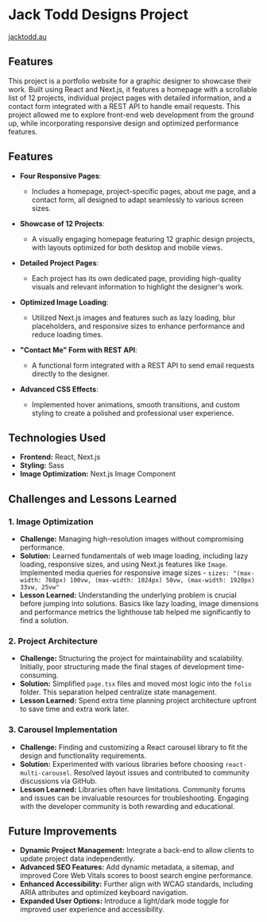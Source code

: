 # Jack Todd Designs Project

[jacktodd.au](jacktodd.au)

## Features

This project is a portfolio website for a graphic designer to showcase their work. Built using React and Next.js, it features a homepage with a scrollable list of 12 projects, individual project pages with detailed information, and a contact form integrated with a REST API to handle email requests. This project allowed me to explore front-end web development from the ground up, while incorporating responsive design and optimized performance features.

## Features

- **Four Responsive Pages**:

  - Includes a homepage, project-specific pages, about me page, and a contact form, all designed to adapt seamlessly to various screen sizes.

- **Showcase of 12 Projects**:

  - A visually engaging homepage featuring 12 graphic design projects, with layouts optimized for both desktop and mobile views.

- **Detailed Project Pages**:

  - Each project has its own dedicated page, providing high-quality visuals and relevant information to highlight the designer's work.

- **Optimized Image Loading**:

  - Utilized Next.js images and features such as lazy loading, blur placeholders, and responsive sizes to enhance performance and reduce loading times.

- **"Contact Me" Form with REST API**:

  - A functional form integrated with a REST API to send email requests directly to the designer.

- **Advanced CSS Effects**:
  - Implemented hover animations, smooth transitions, and custom styling to create a polished and professional user experience.

## Technologies Used

- **Frontend:** React, Next.js
- **Styling:** Sass
- **Image Optimization:** Next.js Image Component

## Challenges and Lessons Learned

### 1. Image Optimization

- **Challenge:** Managing high-resolution images without compromising performance.
- **Solution:** Learned fundamentals of web image loading, including lazy loading, responsive sizes, and using Next.js features like `Image`. Implemented media queries for responsive image sizes -
  `sizes: "(max-width: 768px) 100vw, (max-width: 1024px) 50vw, (max-width: 1920px) 33vw, 25vw"`
- **Lesson Learned:** Understanding the underlying problem is crucial before jumping into solutions. Basics like lazy loading, image dimensions and performance metrics the lighthouse tab helped me significantly to find a solution.

### 2. Project Architecture

- **Challenge:** Structuring the project for maintainability and scalability. Initially, poor structuring made the final stages of development time-consuming.
- **Solution:** Simplified `page.tsx` files and moved most logic into the `folio` folder. This separation helped centralize state management.
- **Lesson Learned:** Spend extra time planning project architecture upfront to save time and extra work later.

### 3. Carousel Implementation

- **Challenge:** Finding and customizing a React carousel library to fit the design and functionality requirements.
- **Solution:** Experimented with various libraries before choosing `react-multi-carousel`. Resolved layout issues and contributed to community discussions via GitHub.
- **Lesson Learned:** Libraries often have limitations. Community forums and issues can be invaluable resources for troubleshooting. Engaging with the developer community is both rewarding and educational.

## Future Improvements

- **Dynamic Project Management:** Integrate a back-end to allow clients to update project data independently.
- **Advanced SEO Features:** Add dynamic metadata, a sitemap, and improved Core Web Vitals scores to boost search engine performance.
- **Enhanced Accessibility:** Further align with WCAG standards, including ARIA attributes and optimized keyboard navigation.
- **Expanded User Options:** Introduce a light/dark mode toggle for improved user experience and accessibility.
